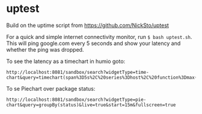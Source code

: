 uptest
======

Build on the uptime script from https://github.com/NickSto/uptest

For a quick and simple internet connectivity monitor, run `$ bash uptest.sh`. This will ping google.com every 5 seconds and show your latency and whether the ping was dropped.


To see the latency as a timechart in humio goto:

    http://localhost:8081/sandbox/search?widgetType=time-chart&query=timechart(span%3D5s%2C%20series%3Dhost%2C%20function%3Dmax(ping))&live=true&start=15m&fullscreen=true

To se Piechart over package status:

    http://localhost:8081/sandbox/search?widgetType=pie-chart&query=groupBy(status)&live=true&start=15m&fullscreen=true
